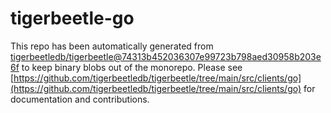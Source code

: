 # tigerbeetle-go
This repo has been automatically generated from [tigerbeetledb/tigerbeetle@74313b452036307e99723b798aed30958b203e6f](https://github.com/tigerbeetledb/tigerbeetle/commit/74313b452036307e99723b798aed30958b203e6f) to keep binary blobs out of the monorepo. Please see [https://github.com/tigerbeetledb/tigerbeetle/tree/main/src/clients/go](https://github.com/tigerbeetledb/tigerbeetle/tree/main/src/clients/go) for documentation and contributions.
